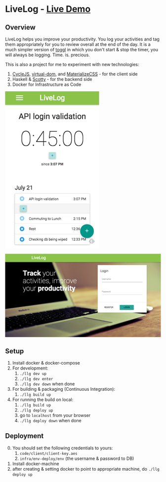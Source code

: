 # LiveLog - [Live Demo](http://128.199.156.254/)

## Overview

LiveLog helps you improve your productivity. You log your activities and tag them appropriately for you to review overall at the end of the day. It is a much simpler version of [toggl](https://toggl.com/) in which you don't start & stop the timer, you will always be logging. Time. is. precious.

This is also a project for me to experiment with new technologies:

1. [CycleJS](http://cycle.js.org/), [virtual-dom](https://github.com/Matt-Esch/virtual-dom), and [MaterializeCSS](http://materializecss.com/) - for the client side
2. Haskell & [Scotty](https://hackage.haskell.org/package/scotty) - for the backend side
3. Docker for Infrastructure as Code

![Login](screenshots/0.png)

![Logs](screenshots/1.png)

## Setup

1. Install docker & docker-compose
2. For development:
    1. `./llg dev up`
    2. `./llg dev enter`
    3. `./llg dev down` when done
3. For building & packaging (Continuous Integration):
	1. `./llg build up`
4. For running the build on local:
	1. `./llg build up`
	2. `./llg deploy up`
	3. go to `localhost` from your browser
	4. `./llg deploy down` when done

## Deployment

0. You should set the following credentials to yours:
   1. `code/client/client-key.aes`
   2. `infra/env-deploy/env` (the username & password to DB)
1. Install docker-machine
2. after creating & setting docker to point to appropriate machine, do `./llg deploy up`

